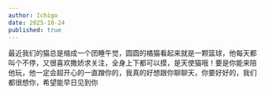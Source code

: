 ```yaml
---
author: Ichigo
date: 2025-10-24
published: true
---
```

最近我们的猫总是缩成一个团睡午觉，圆圆的橘猫看起来就是一颗篮球，他每天都叫个不停，又很喜欢撒娇求关注，全身上下都可以摸，是天使猫哦！要是你能来陪他玩，他一定会超开心的一直蹭你的，我真的好想跟你聊聊天，你要好好的，我们都很想你，希望能早日见到你
